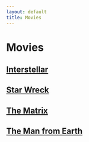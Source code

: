 ```yaml
---
layout: default
title: Movies
---
```


# Movies

## [Interstellar](https://en.wikipedia.org/wiki/Interstellar_(film))

## [Star Wreck](https://en.wikipedia.org/wiki/Star_Wreck)

## [The Matrix](https://en.wikipedia.org/wiki/The_Matrix)

## [The Man from Earth](https://en.wikipedia.org/wiki/The_Man_from_Earth)
